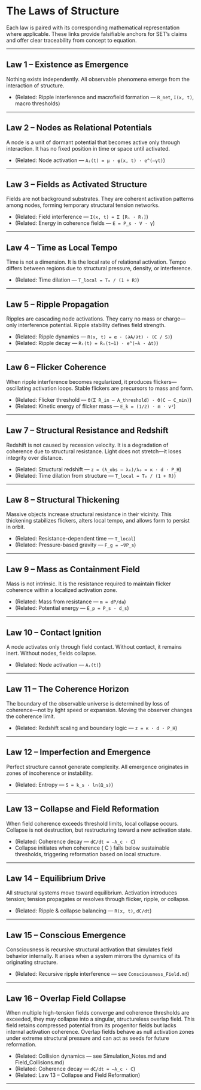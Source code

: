 
# The Laws of Structure

Each law is paired with its corresponding mathematical representation where applicable. These links provide falsifiable anchors for SET’s claims and offer clear traceability from concept to equation.

---

## Law 1 – Existence as Emergence
Nothing exists independently. All observable phenomena emerge from the interaction of structure.

- (Related: Ripple interference and macrofield formation — `R_net`, `I(x, t)`, macro thresholds)

---

## Law 2 – Nodes as Relational Potentials
A node is a unit of dormant potential that becomes active only through interaction. It has no fixed position in time or space until activated.

- (Related: Node activation — `Aᵢ(t) = μ · φ(x, t) · e^(–γt)`)

---

## Law 3 – Fields as Activated Structure
Fields are not background substrates. They are coherent activation patterns among nodes, forming temporary structural tension networks.

- (Related: Field interference — `I(x, t) = Σ [Rᵢ · Rⱼ]`)
- (Related: Energy in coherence fields — `E = P_s · V · γ`)

---

## Law 4 – Time as Local Tempo
Time is not a dimension. It is the local rate of relational activation. Tempo differs between regions due to structural pressure, density, or interference.

- (Related: Time dilation — `T_local = T₀ / (1 + R)`)

---

## Law 5 – Ripple Propagation
Ripples are cascading node activations. They carry no mass or charge—only interference potential. Ripple stability defines field strength.

- (Related: Ripple dynamics — `R(x, t) = α · (∂A/∂t) · (C / S)`)
- (Related: Ripple decay — `Rᵢ(t) = Rᵢ(t–1) · e^(–λ · Δt)`)

---

## Law 6 – Flicker Coherence
When ripple interference becomes regularized, it produces flickers—oscillating activation loops. Stable flickers are precursors to mass and form.

- (Related: Flicker threshold — `Θ(Σ R_in – A_threshold) · Θ(C – C_min)`)
- (Related: Kinetic energy of flicker mass — `E_k = (1/2) · m · v²`)

---

## Law 7 – Structural Resistance and Redshift
Redshift is not caused by recession velocity. It is a degradation of coherence due to structural resistance. Light does not stretch—it loses integrity over distance.

- (Related: Structural redshift — `z = (λ_obs – λ₀)/λ₀ = κ · d · P_H`)
- (Related: Time dilation from structure — `T_local = T₀ / (1 + R)`)

---

## Law 8 – Structural Thickening
Massive objects increase structural resistance in their vicinity. This thickening stabilizes flickers, alters local tempo, and allows form to persist in orbit.

- (Related: Resistance-dependent time — `T_local`)
- (Related: Pressure-based gravity — `F_g = –∇P_s`)

---

## Law 9 – Mass as Containment Field
Mass is not intrinsic. It is the resistance required to maintain flicker coherence within a localized activation zone.

- (Related: Mass from resistance — `m = dP/da`)
- (Related: Potential energy — `E_p = P_s · d_s`)

---

## Law 10 – Contact Ignition
A node activates only through field contact. Without contact, it remains inert. Without nodes, fields collapse.

- (Related: Node activation — `Aᵢ(t)`)

---

## Law 11 – The Coherence Horizon
The boundary of the observable universe is determined by loss of coherence—not by light speed or expansion. Moving the observer changes the coherence limit.

- (Related: Redshift scaling and boundary logic — `z = κ · d · P_H`)

---

## Law 12 – Imperfection and Emergence
Perfect structure cannot generate complexity. All emergence originates in zones of incoherence or instability.

- (Related: Entropy — `S = k_s · ln(Ω_s)`)

---

## Law 13 – Collapse and Field Reformation
When field coherence exceeds threshold limits, local collapse occurs. Collapse is not destruction, but restructuring toward a new activation state.

- (Related: Coherence decay — `dC/dt = –λ_c · C`)
- Collapse initiates when coherence \( C \) falls below sustainable thresholds, triggering reformation based on local structure.

---

## Law 14 – Equilibrium Drive
All structural systems move toward equilibrium. Activation introduces tension; tension propagates or resolves through flicker, ripple, or collapse.

- (Related: Ripple & collapse balancing — `R(x, t)`, `dC/dt`)

---

## Law 15 – Conscious Emergence
Consciousness is recursive structural activation that simulates field behavior internally. It arises when a system mirrors the dynamics of its originating structure.

- (Related: Recursive ripple interference — see `Consciousness_Field.md`)

---

## Law 16 – Overlap Field Collapse  
When multiple high-tension fields converge and coherence thresholds are exceeded, they may collapse into a singular, structureless overlap field. This field retains compressed potential from its progenitor fields but lacks internal activation coherence. Overlap fields behave as null activation zones under extreme structural pressure and can act as seeds for future reformation.

- (Related: Collision dynamics — see Simulation_Notes.md and Field_Collisions.md)
- (Related: Coherence decay — `dC/dt = –λ_c · C`)
- (Related: Law 13 – Collapse and Field Reformation)

---
